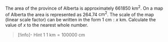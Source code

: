 The area of the province of Alberta is approximately 661850 $\text{km}^2$. On a map of Alberta the area is represented as 264.74 $\text{cm}^2$. The scale of the map (linear scale factor) can be written in the form $1 \text{ cm}:x \text{ km}$. Calculate the value of $x$ to the nearest whole number. 

> [!info]- Hint 1
> $1 \text{ km} = 100000 \text{ cm}$